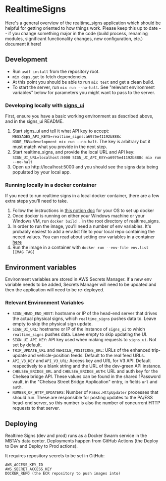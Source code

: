 # RealtimeSigns

Here's a general overview of the realtime_signs application which should be helpful for getting oriented to how things work. Please keep this up to date -- if you change something major in the code (build process, renaming modules, significant functionality changes, new configuration, etc.) document it here!

## Development

* Run `asdf install` from the repository root.
* `mix deps.get` to fetch dependencies.
* At this point you should be able to run `mix test` and get a clean build.
* To start the server, run `mix run --no-halt`. See "relevant environment variables" below for parameters you might want to pass to the server.

### Developing locally with [signs_ui](https://github.com/mbta/signs_ui)

First, ensure you have a basic working environment as described above, and in the signs_ui README.
1. Start signs_ui and tell it what API key to accept: `MESSAGES_API_KEYS=realtime_signs:a6975e41192b888c NODE_ENV=development mix run --no-halt`. The key is arbitrary but it must match what you provide in the next step.
2. Start realtime_signs, and provide the local URL and API key: `SIGN_UI_URL=localhost:5000 SIGN_UI_API_KEY=a6975e41192b888c mix run --no-halt`
3. Open up http://localhost:5000 and you should see the signs data being populated by your local app.

### Running locally in a docker container
If you need to run realtime signs in a local docker container, there are a few extra steps you'll need to take.

1. Follow the instructions in [this notion doc](https://www.notion.so/mbta-downtown-crossing/Creating-debugging-a-Windows-Docker-container-2f21af809c894aab8038d12ae9c54361) for your OS to set up docker
2. Once docker is running on either your Windows machine or your Windows VM, run `docker build .` in the root directory of realtime_signs.
3. In order to run the image, you'll need a number of env variables. It's probably easiest to add a env.list file to your local repo containing the neeed values. You can read about setting env variables in a container [here](https://docs.docker.com/engine/reference/commandline/run/#set-environment-variables--e---env---env-file)
4. Run the image in a container with `docker run --env-file env.list [IMAG TAG]`

## Environment variables
Environment variables are stored in AWS Secrets Manager. If a new env variable needs to be added, Secrets Manager will need to be updated and then the application will need to be re-deployed.

### Relevant Environment Variables

* `SIGN_HEAD_END_HOST`: hostname or IP of the head-end server that drives the actual physical signs, which `realtime_signs` pushes data to. Leave empty to skip the physical sign update.
* `SIGN_UI_URL`: hostname or IP of the instance of `signs_ui` to which `realtime_signs` pushes data. Leave empty to skip updating the UI.
* `SIGN_UI_API_KEY`: API key used when making requests to `signs_ui`. Not set by default.
* `TRIP_UPDATE_URL` and `VEHICLE_POSITIONS_URL`: URLs of the enhanced trip-update and vehicle-position feeds. Default to the real feed URLs.
* `API_V3_KEY` and `API_V3_URL`: Access key and URL for V3 API. Default respectively to a blank string and the URL of the dev-green API instance.
* `CHELSEA_BRIDGE_URL` and `CHELSEA_BRIDGE_AUTH`: URL and auth key for the Chelsea bridge API. These values can be found in the shared 1Password vault, in the "Chelsea Street Bridge Application" entry, in fields `url` and `auth`.
* `NUMBER_OF_HTTP_UPDATERS`: Number of `PaEss.HttpUpdater` processes that should run. These are responsible for posting updates to the PA/ESS head-end server, so this number is also the number of concurrent HTTP requests to that server.

## Deploying

Realtime Signs (dev and prod) runs as a Docker Swarm service in the MBTA's data center. Deployments happen from GitHub Actions (the Deploy to Dev and Deploy to Prod actions).

It requires repository secrets to be set in GitHub:

    AWS_ACCESS_KEY_ID
    AWS_SECRET_ACCESS_KEY
    DOCKER_REPO (the ECR repository to push images into)
